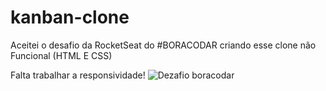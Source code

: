 # kanban-clone

Aceitei o desafio da RocketSeat do #BORACODAR 
criando esse clone não Funcional (HTML E CSS)

Falta trabalhar a responsividade!
![Dezafio boracodar](https://user-images.githubusercontent.com/61268967/228283735-ad71b883-4c7b-40de-8b41-1655b3bb9cee.PNG)
